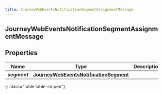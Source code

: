 ```yaml
---
title: JourneyWebEventsNotificationSegmentAssignmentMessage
---
```

## JourneyWebEventsNotificationSegmentAssignmentMessage


## Properties

| Name | Type | Description | Notes |
| ------------ | ------------- | ------------- | ------------- |
| **segment** | <!----><!---->[**JourneyWebEventsNotificationSegment**](JourneyWebEventsNotificationSegment.html)<!----> |  |  [optional] |
{: class="table table-striped"}



